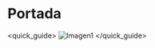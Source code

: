 # Portada
<quick_guide>
![Imagen1](http://static.energysistem.com/images/manuals/39981/53735acac3273.jpg)
</quick_guide>
